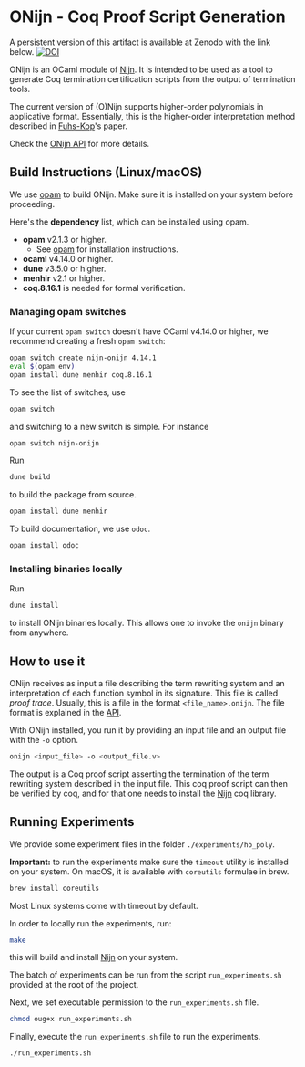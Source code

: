 # ONijn - Coq Proof Script Generation

A persistent version of this artifact is
available at Zenodo with the link below.
[![DOI](https://zenodo.org/badge/566366739.svg)](https://zenodo.org/badge/latestdoi/566366739)

ONijn is an OCaml module of
[Nijn](https://github.com/nmvdw/Nijn).
It is intended to be used as a tool to generate Coq termination certification
scripts from the output of termination tools.

The current version of (O)Nijn supports higher-order polynomials in applicative format.
Essentially,
this is the higher-order interpretation method described in
[Fuhs-Kop](https://drops.dagstuhl.de/opus/volltexte/2012/3492/)'s paper.

Check the [ONijn API](https://deividrvale.github.io/nijn-coq-script-generation/onijn/index.html) for more details.

## Build Instructions (Linux/macOS)

We use [opam](https://opam.ocaml.org/doc/Install.html) to build ONijn.
Make sure it is installed on your system before proceeding.

Here's the **dependency** list,
which can be installed using opam.

- **opam** v2.1.3 or higher.
  - See [opam](https://opam.ocaml.org/doc/Install.html) for installation instructions.
- **ocaml** v4.14.0 or higher.
- **dune** v3.5.0 or higher.
- **menhir** v2.1 or higher.
- **coq.8.16.1** is needed for formal verification.

### Managing opam switches

If your current ``opam switch``
doesn't have OCaml v4.14.0 or higher,
we recommend creating a fresh ``opam switch``:

```bash
opam switch create nijn-onijn 4.14.1
eval $(opam env)
opam install dune menhir coq.8.16.1
```

To see the list of switches, use

```bash
opam switch
```

and switching to a new switch is simple.
For instance

```bash
opam switch nijn-onijn
```

Run

```bash
dune build
```

to build the package from source.

```bash
opam install dune menhir
```

To build documentation, we use ``odoc``.

```bash
opam install odoc
```

### Installing binaries locally

Run

```ocaml
dune install
```

to install ONijn binaries locally.
This allows one to invoke the ``onijn``
binary from anywhere.

## How to use it

ONijn receives as input a file describing the term rewriting system and an interpretation of each function symbol in its
signature.
This file is called *proof trace*.
Usually, this is a file in the format ``<file_name>.onijn``.
The file format is explained in the [API](https://deividrvale.github.io/nijn-coq-script-generation/onijn/index.html#input-file-format).

With ONijn installed,
you run it by providing an input file and an output file with the ``-o`` option.

```bash
onijn <input_file> -o <output_file.v>
```

The output is a Coq proof script asserting the termination
of the term rewriting system described in the input file.
This coq proof script can then be verified by coq,
and for that one needs to install the [Nijn](https://github.com/nmvdw/Nijn) coq library.

## Running Experiments

We provide some experiment files in the folder ``./experiments/ho_poly``.

**Important:** to run the experiments make sure the
``timeout`` utility is installed on your system.
On macOS, it is available with ``coreutils`` formulae in brew.

```bash
brew install coreutils
```

Most Linux systems come with timeout by default.

In order to locally run the experiments, run:

```bash
make
```

this will build and install [Nijn](https://github.com/nmvdw/Nijn) on your system.

The batch of experiments can be run from the script
``run_experiments.sh`` provided at the root of the project.

Next, we set executable permission to the ``run_experiments.sh`` file.

```bash
chmod oug+x run_experiments.sh
```

Finally, execute the ``run_experiments.sh`` file to run the experiments.

```bash
./run_experiments.sh
```
